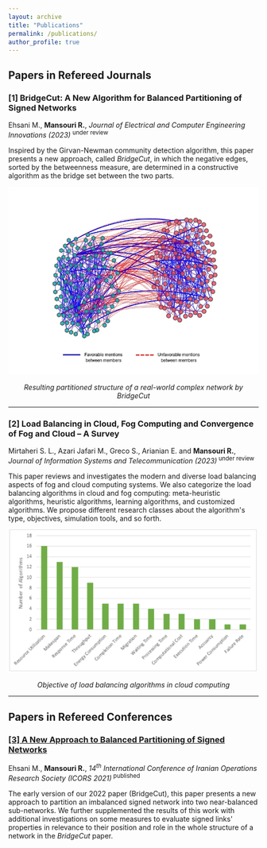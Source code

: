```yaml
---
layout: archive
title: "Publications"
permalink: /publications/
author_profile: true
---
```

## Papers in Refereed Journals

### [1] BridgeCut: A New Algorithm for Balanced Partitioning of Signed Networks
Ehsani M., **Mansouri R.**, *Journal of Electrical and Computer Engineering Innovations (2023)* <sup>under review</sup>

 Inspired by the Girvan-Newman community detection algorithm, this paper presents a new approach, called _BridgeCut_, in which the negative edges, sorted by the betweenness measure, are determined in a constructive algorithm as the bridge set between the two parts.

<p align="center">
  <img src="/images/bridgecut.jpg" width="550em" height="auto">
</p> 

<p align="center">
<i>Resulting partitioned structure of a real-world complex network by BridgeCut</i>
</p>
<hr/>

### [2] Load Balancing in Cloud, Fog Computing and Convergence of Fog and Cloud – A Survey
Mirtaheri S. L., Azari Jafari M., Greco S., Arianian E. and **Mansouri R.**, *Journal of Information Systems and Telecommunication (2023)*<sup> under review</sup>

This paper reviews and investigates the modern and diverse load balancing aspects of fog and cloud computing systems. We also categorize the load balancing algorithms in cloud and fog computing: meta-heuristic algorithms, heuristic algorithms, learning algorithms, and customized algorithms. We propose different research classes about the algorithm's type, objectives, simulation tools, and so forth.

<p align="center">
  <img src="/images/cloud.png" width="500em" height="auto">
</p>
<p align="center">
<i>Objective of load balancing algorithms in cloud computing</i>
</p>
<hr/>

## Papers in Refereed Conferences<br>

### <a href="https://en.civilica.com/doc/1366047/" target="_blank">[3] A New Approach to Balanced Partitioning of Signed Networks</a>
Ehsani M., **Mansouri R.**, *14<sup>th</sup> International Conference of Iranian Operations Research Society (ICORS 2021)*<sup> published</sup>

The early version of our 2022 paper (BridgeCut), this paper presents a new approach to partition an imbalanced signed network into two near-balanced sub-networks. We further supplemented the results of this work with additional investigations on some measures to evaluate signed links' properties in relevance to their position and role in the whole structure of a network in the _BridgeCut_ paper.